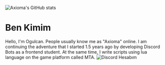 ![Axioma's GitHub stats](https://github-readme-stats.vercel.app/api?username=Axioma04&show_icons=true&theme=radical)


Ben Kimim
===================

 Hello, I'm Ogulcan. People usually know me as "Axioma" online. I am continuing the adventure that I started 1.5 years ago by developing Discord Bots as a frontend student.
At the same time, I write scripts using lua language on the game platform called MTA.
![Discord Hesabım](https://discord.com/users/867654842028392448)

